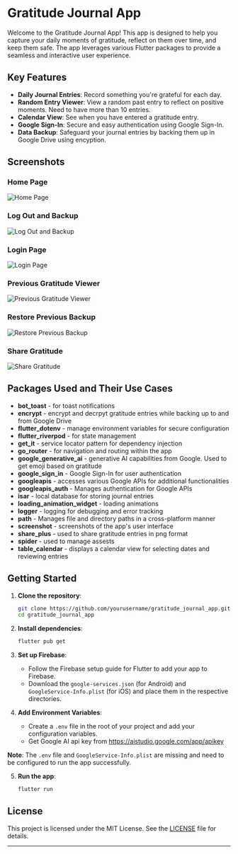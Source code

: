 # Gratitude Journal App

Welcome to the Gratitude Journal App! This app is designed to help you capture your daily moments of gratitude, reflect on them over time, and keep them safe. The app leverages various Flutter packages to provide a seamless and interactive user experience.

## Key Features

- **Daily Journal Entries**: Record something you're grateful for each day.
- **Random Entry Viewer**: View a random past entry to reflect on positive moments. Need to have more than 10 entries.
- **Calendar View**: See when you have entered a gratitude entry.
- **Google Sign-In**: Secure and easy authentication using Google Sign-In.
- **Data Backup**: Safeguard your journal entries by backing them up in Google Drive using encyption.

## Screenshots

### Home Page
![Home Page](https://github.com/wagle04/gratitude_diary/blob/main/screenshots/home%20page.png)

### Log Out and Backup
![Log Out and Backup](https://github.com/wagle04/gratitude_diary/blob/main/screenshots/log%20out%20and%20backup.png)

### Login Page
![Login Page](https://github.com/wagle04/gratitude_diary/blob/main/screenshots/login%20page.png)

### Previous Gratitude Viewer
![Previous Gratitude Viewer](https://github.com/wagle04/gratitude_diary/blob/main/screenshots/previous%20gratitude%20viewer.png)

### Restore Previous Backup
![Restore Previous Backup](https://github.com/wagle04/gratitude_diary/blob/main/screenshots/restore%20previous%20backup.png)

### Share Gratitude
![Share Gratitude](https://github.com/wagle04/gratitude_diary/blob/main/screenshots/share%20gratitude.png)

## Packages Used and Their Use Cases

- **bot_toast** - for toast notifications
- **encrypt** - encrypt and decrpyt gratitude entries while backing up to and from Google Drive
- **flutter_dotenv** - manage environment variables for secure configuration
- **flutter_riverpod** - for state management
- **get_it** - service locator pattern for dependency injection
- **go_router** - for navigation and routing within the app
- **google_generative_ai** - generative AI capabilities from Google. Used to get emoji based on gratitude
- **google_sign_in** - Google Sign-In for user authentication
- **googleapis** - accesses various Google APIs for additional functionalities
- **googleapis_auth** - Manages authentication for Google APIs
- **isar** - local database for storing journal entries
- **loading_animation_widget** - loading animations
- **logger** - logging for debugging and error tracking
- **path** - Manages file and directory paths in a cross-platform manner
- **screenshot** -  screenshots of the app's user interface
- **share_plus** - used to share gratitude entries in png format
- **spider** - used to manage assests 
- **table_calendar** - displays a calendar view for selecting dates and reviewing entries


## Getting Started

1. **Clone the repository**:
    ```bash
    git clone https://github.com/yourusername/gratitude_journal_app.git
    cd gratitude_journal_app
    ```

2. **Install dependencies**:
    ```bash
    flutter pub get
    ```

3. **Set up Firebase**:
   - Follow the Firebase setup guide for Flutter to add your app to Firebase.
   - Download the `google-services.json` (for Android) and `GoogleService-Info.plist` (for iOS) and place them in the respective directories.

4. **Add Environment Variables**:
   - Create a `.env` file in the root of your project and add your configuration variables.
   - Get Google AI api key from https://aistudio.google.com/app/apikey

**Note**: The `.env` file and `GoogleService-Info.plist` are missing and need to be configured to run the app successfully.

5. **Run the app**:
    ```bash
    flutter run
    ```


## License

This project is licensed under the MIT License. See the [LICENSE](LICENSE) file for details.

---

